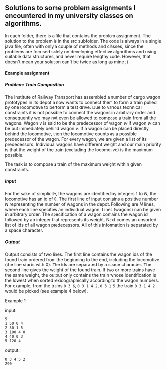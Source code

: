 ## Solutions to some problem assignments I encountered in my university classes on algorithms.
In each folder, there is a file that contains the problem assignment. The solution to the problem is in the src subfolder. The code is always in a single java file, often with only a couple of methods and classes, since the problems are focused solely on developing effective algorithms and using suitable data structures, and never require lengthy code. However, that doesn't mean your solution can't be twice as long as mine ;)

#### Example assignment
##### Problem: Train Composition

The Institute of Railway Transport has assembled a number of cargo wagon prototypes in its depot a now wants to connect them to form a train pulled by one locomotive to perform a test drive. Due to various technical constraints it is not possible to connect the wagons in arbitrary order and consequently we may not even be allowed to compose a train from all the wagons. Wagon *v* is said to be the predecessor of wagon *w* if wagon *w* can be put immediately behind wagon *v*. If a wagon can be placed directly behind the locomotive, then the locomotive counts as a possible predecessor of the wagon. For every wagon, we are given a list of its predecessors. Individual wagons have different weight and our main priority is that the weight of the train (excluding the locomotive) is the maximum possible. 

The task is to compose a train of the maximum weight within given constraints.

##### Input

For the sake of simplicity, the wagons are identified by integers 1 to *N*, the locomotive has an id of 0.
The first line of input contains a positive number *N* representing the number of wagons in the depot. Following are *N* lines, where each line specifies an individual wagon. Lines (wagons) can be given in arbitrary order. The specification of a wagon contains the wagon id followed by an integer that represents its weight. Next comes an unsorted list of ids of all wagon predecessors. All of this information is separated by a space character.

##### Output

Output consists of two lines. The first line contains the wagon ids of the found train ordered from the beginning to the end, including the locomotive (the line starts with 0). The ids are separated by a space character. The second line gives the weight of the found train. If two or more trains have the same weight, the output only contains the train whose identification is the lowest when sorted lexicographically according to the wagon numbers. For example, from the trains `0 3 6`, `0 3 1 4 2`, `0 3 1 5` the train `0 3 1 4 2` would be picked (see example 4 below).

Example 1

input:
```
5
1 50 0 4
2 30 1 5
3 100 4 0
4 40 0 3
5 120 4
```
output:
```
0 3 4 5 2 
290
```
